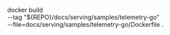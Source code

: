 docker build \
  --tag "${REPO}/docs/serving/samples/telemetry-go" \
  --file=docs/serving/samples/telemetry-go/Dockerfile .